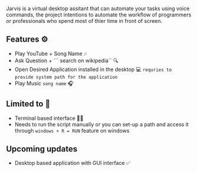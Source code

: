 Jarvis is a virtual desktop assitant that can automate your tasks using voice commands, the project intentions to automate the workflow of programmers or professionals who spend most of thier time in front of screen.

## Features ⚙

- Play YouTube  + Song Name 🎶
- Ask Question + ``` search on wikipedia`` 🔍
- Open Desired Application installed in the desktop 💻 ```requries to provide system path for the application```
- Play Music ```song name```  🎧


## Limited to 🚧

- Terminal based interface 👩‍💻
- Needs to run the script manually or you can set-up a path and access it through ```windows + R = RUN``` feature on windows 


## Upcoming updates 

- Desktop based application with GUI interface ✅
